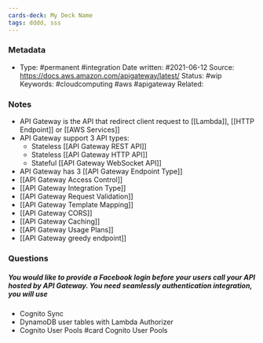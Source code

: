 ```yaml
---
cards-deck: My Deck Name 
tags: dddd, sss
---
```

### Metadata

-  Type: #permanent #integration 
    Date written: #2021-06-12
    Source:  https://docs.aws.amazon.com/apigateway/latest/
    Status: #wip 
    Keywords:  #cloudcomputing #aws #apigateway
	Related:
	
### Notes
- API Gateway is the API that redirect client request to [[Lambda]], [[HTTP  Endpoint]] or [[AWS Services]]
- API Gateway support 3 API types:
	- Stateless [[API Gateway REST API]] 
	- Stateless [[API Gateway HTTP API]]
	- Stateful [[API Gateway WebSocket API]]
- API Gateway has 3 [[API Gateway Endpoint Type]]
- [[API Gateway Access Control]]
- [[API Gateway Integration Type]]
- [[API Gateway Request Validation]]
- [[API Gateway Template Mapping]]
- [[API Gateway CORS]]
- [[API Gateway Caching]]
- [[API Gateway Usage Plans]]
- [[API Gateway greedy endpoint]]
### Questions

##### You would like to provide a Facebook login before your users call your API hosted by API Gateway. You need seamlessly authentication integration, you will use
- Cognito Sync
- DynamoDB user tables with Lambda Authorizer
- Cognito User Pools
#card 
Cognito User Pools